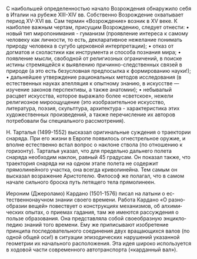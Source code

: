 С наибольшей определенностью начало Возрождения обнаружило се­бя в Италии на рубеже ХIII-ХIV вв. Собственно Возрождение охватывает период ХV-ХVI вв. Сам термин «Возрождение» возник в XV веке.
К наиболее важным чертам, присущим Возрождению, следу­ет отнести:
• новый тип миропонимания - гуманизм (проявление интереса к са­мому человеку как личности, то есть, декларативное нежелание по­нимать природу человека в сугубо церковной интерпретации);
• отказ от догматов и схоластики как инструмента и способа позна­ния мира;
• появление мысли, свободной от религиозных ограничений, в поиске истины стремящейся к выявлению причинно-следственных свя­зей в природе (а это есть безусловная предпосылка к формирова­нию науки!);
• дальнейшее утверждение рациональных методов исследования (в естественных науках апелляция к опытному знанию, в искусстве — изучение законов перспективы, а также анатомии);
• небывалый расцвет искусства, которое выражало более «светское», нежели религиозное мироощущение (это изобразительное искусст­во, литература, поэзия, скульптура, архитектура - характеристика этих художественных произведений, а также перечисление их авто­ров потребовали бы специального рассмотрения).

Н. Тарталья (1499-1552) высказал оригинальные суждения о тра­ектории снаряда. При его жизни в Европе появилось огнестрельное оружие, и вполне естественно встал вопрос о наклоне ствола (по от­ношению к горизонту). Тарталья указал, что для предельно дальнего полета снаряда необходим наклон, равный 45 градусам. Он показал также, что траектория снаряда ни на одном этапе полета не содержит прямолинейного участка, она всегда криволинейна. Тем самым он высказал возражение Аристотелю. Философ же полагал, что в самом начале сильного броска путь летящего тела прямолинеен.

Иероним (Джероламо) Кардано (1501-1576) писал на латыни о ес­тественнонаучном знании своего времени. Работа Кардано «О разно­образии вещей» повествует о конструкциях механизмов, об алхими­ческих опытах, о приемах гадания, там же имеются рассуждения о пользе образования. Она представляла собой своеобразную энцикло­педию знаний того времени. Ему же приписывают изобретение принципа последовательного соединения двух вращающихся валов (по одной общей оси!) в ситуа­ции эпизодических нарушений указанной геометрии их начального расположения. Эта идея широко используется в ходовой части совре­менного автотранспорта («карданный вал»).
